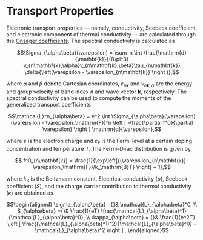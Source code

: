 # Transport Properties


Electronic transport properties — namely, conductivity, Seebeck coefficient, 
and electronic component of thermal conductivity — are calculated through the 
[Onsager coefficients](https://www.sciencedirect.com/science/article/pii/S0010465518301632?via%3Dihub).
The spectral conductivity is calculated as
```math
\Sigma_{\alpha\beta}(\varepsilon) =  \sum_n \int \frac{\mathrm{d}{\mathbf{k}}}{8\pi^3} 
v_{n\mathbf{k},\alpha}v_{n\mathbf{k},\beta}\tau_{n\mathbf{k}}
\delta{\left(\varepsilon - \varepsilon_{n\mathbf{k}} \right )},
```
where $`\alpha`$ and $`\beta`$ denote Cartesian coordinates, 
$`\varepsilon_{n\mathbf{k}}`$ and $`v_{n\mathbf{k},\alpha}`$ are the energy and 
group velocity of band index $`n`$ and wave vector $`\mathbf{k}`$, respectively. 
The spectral conductivity can be used to compute the moments of the generalized 
transport coefficients
```math
\mathcal{L}^n_{\alpha\beta} = e^2 \int \Sigma_{\alpha\beta}(\varepsilon) (\varepsilon - \varepsilon_\mathrm{F})^n
\left [ -\frac{\partial f^0}{\partial \varepsilon} \right ] \mathrm{d}{\varepsilon},
```
where $`e`$ is the electron charge and $`\varepsilon_\mathrm{F}`$ is the Fermi level at a certain doping 
concentration and temperature $`T`$.
The Fermi–Dirac distribution is given by
```math
    f^0_{n\mathbf{k}} = \frac{1}{\exp\left[{(\varepsilon_{n\mathbf{k}}-\varepsilon_\mathrm{F})/k_\mathrm{B}T} \right] + 1},
```
where $`k_\mathrm{B}`$ is the Boltzmann constant.
Electrical conductivity ($`\sigma`$), Seebeck coefficient ($`S`$), and the 
charge carrier contribution to thermal conductivity ($`\kappa`$) are obtained as
```math
\begin{aligned}
\sigma_{\alpha\beta} ={}& \mathcal{L}_{\alpha\beta}^0, \\
S_{\alpha\beta} ={}& \frac{1}{eT} \frac{\mathcal{L}_{\alpha\beta}^1}{\mathcal{L}_{\alpha\beta}^0}, \\
\kappa_{\alpha\beta} = {}& \frac{1}{e^2T}
\left [ \frac{(\mathcal{L}_{\alpha\beta}^1)^2}{\mathcal{L}_{\alpha\beta}^0}
- \mathcal{L}_{\alpha\beta}^2 \right ] .
\end{aligned}
```
